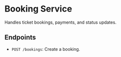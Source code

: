 # Booking Service
Handles ticket bookings, payments, and status updates.

## Endpoints
- `POST /bookings`: Create a booking.